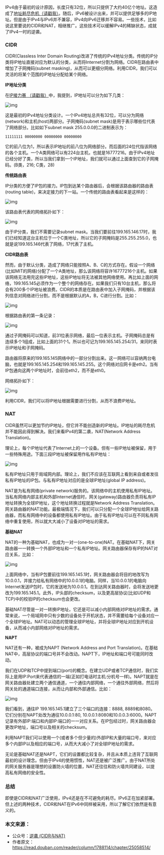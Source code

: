 IPv4由于最初的设计原因，长度只有32位，所以只提供了大约40亿个地址。这造成了[地址耗尽危机（请戳我）](https://mp.weixin.qq.com/s?__biz=MzIwNTc4NTEwOQ==&mid=2247483795&idx=1&sn=17f78c3746016607b35782aaf4ed1611&chksm=972ad0e9a05d59ffa83fc04cd414b188983f4b422ff51c4c074e3ef4711ef7108367d870db7c&mpshare=1&srcid=1007lXMdILEYGgZM5BL4ofTb&scene=21#wechat_redirect)。随后，IPv6被设计出来，并可以提供足够多的IP地址。但是由于IPv4与IPv6并不兼容，IPv4向IPv6迁移并不容易。一些技术，比如说这里要说的CIDR和NAT，相继推广。这些技术可以缓解IPv4的稀缺状态，成就了IPv4一时的逆袭。

### CIDR

CIDR(Classless Inter Domain Routing)改进了传统的IPv4地址分类。传统的IP分类将IP地址直接对应为默认的分类，从而将Internet分割为网络。CIDR在路由表中增加了子网掩码(subnet masking)，从而可以更细分网络。利用CIDR，我们可以灵活的将某个范围的IP地址分配给某个网络。

**IP地址分类**

在[IP接力赛 （请戳我）](https://mp.weixin.qq.com/s?__biz=MzIwNTc4NTEwOQ==&mid=2247483787&idx=1&sn=c55dc4db56115623090e2d22bba4d61b&chksm=972ad0f1a05d59e727c0be3907b037b00e88e7180128603aac9ce9d158cdfbe9b906565c1b53&mpshare=1&srcid=10070SeZxnUr5q4ikdezqzkZ&scene=21#wechat_redirect)中，我提到，IP地址可以分为如下几类：

![img](http://mmbiz.qpic.cn/mmbiz_png/FWANMMXDrgIanJxzSOPicN5kZDOUjRBk7lA4czbicVWoeRxQwAvg484tQicoxCAMp4GDFS9kGClPjDhhYnXeewVbQ/640?wx_fmt=png&tp=webp&wxfrom=5&wx_lazy=1)

这是最初的IPv4地址分类设计。一个IPv4地址总共有32位，可以分为网络(network)和主机(host)两部分。子网掩码(subnet mask)是用于表示哪些位代表了网络部分。比如如下subnet mask 255.0.0.0的二进制表示为：

`11111111 00000000 00000000 00000000`

它的前八位为1，所以表示IP地址的前八位为网络部分。而后面的24位代指该网络的各个主机。一个A类网络可以有224台主机，也就是16777216。由于IPv4地址已经分好了类，所以当我们拿到一个IP地址，我们就可以通过上面查到它的子网掩码。(B类，216; C类，28)

**传统路由表**

IP分类的方便了IP包的接力。IP包到达某个路由器后，会根据该路由器的路由表(routing table)，来决定接力的下一站。一个传统的路由表看起来是这样的：

![img](http://mmbiz.qpic.cn/mmbiz_png/FWANMMXDrgIanJxzSOPicN5kZDOUjRBk74cNAicBW8djjJ3SHMpBicBB854ymsMcYqtCUlCVibCU3fSU5XScmNbAmA/640?wx_fmt=png&tp=webp&wxfrom=5&wx_lazy=1)

该路由表代表的网络拓扑如下：

![img](http://mmbiz.qpic.cn/mmbiz_jpg/FWANMMXDrgIanJxzSOPicN5kZDOUjRBk72r3CL1EFJhBfMmsib6pALMf4AM0Jkl6oibXcylwCAISViaH1Ee5BMYhng/640?wx_fmt=jpeg&tp=webp&wxfrom=5&wx_lazy=1)

由于IP分类，我们不需要记录subnet mask。当我们要前往199.165.146.17时，我们已经知道这台主机位于一个C类地址，所以它的子网掩码是255.255.255.0，也就是说199.165.146代表了网络，17代表了主机。

**CIDR路由表**

然而，由于默认分类，造成了网络只能按照A、B、C的方式存在。假设一个网络(比如MIT的网络)分配了一个A类地址，那么该网络将容许16777216个主机。如果该网络无法用完这些IP地址，这些IP地址将无法被其他网络使用。再比如上面的网络，199.165.145必须作为一个整个的网络存在。如果我们只有10台主机，那么将会有200多个IP地址被浪费。CIDR的本质是在路由表中加入子网掩码，并根据该列信息对网络进行分割，而不是根据默认的A，B，C进行分割。比如：

![img](http://mmbiz.qpic.cn/mmbiz_png/FWANMMXDrgIanJxzSOPicN5kZDOUjRBk7ebzyRKKQh4iaewzvj36MfV79oWIBrstt7tiaayJCa7gId8aCQz1VeGvA/640?wx_fmt=png&tp=webp&wxfrom=5&wx_lazy=1)

根据路由表的第一条记录：

![img](http://mmbiz.qpic.cn/mmbiz_png/FWANMMXDrgIanJxzSOPicN5kZDOUjRBk7R0YicNIye5galRwLAs0fY1GfSBYDDhSEO52CtkAk0jy03DyicbfOPHmg/640?wx_fmt=png&tp=webp&wxfrom=5&wx_lazy=1)

通过子网掩码可以知道，前31位表示网络，最后一位表示主机。子网掩码总是有连续多个1组成，比如上面的31个1。所以也可记为199.165.145.254/31，来同时表示IP地址和子网掩码。

路由器将原来的199.165.145网络中的一部分分割出来。这一网络可以容纳两台电脑，也就是199.165.145.254和199.165.145.255。这个网络对应网卡是eth2。当有IP包通向这两个IP地址时，会前往eth2，而不是eth0。

网络拓扑如下：

![img](http://mmbiz.qpic.cn/mmbiz_jpg/FWANMMXDrgIanJxzSOPicN5kZDOUjRBk7ZAwcIsibFk17ficGKlFHk5ibiaynO9HZgicdYW7MJ0Nr0tX7osLVFll6iaOQ/640?wx_fmt=jpeg&tp=webp&wxfrom=5&wx_lazy=1)

利用CIDR，我们可以将IP地址根据需要进行分割，从而不浪费IP地址。

### NAT

CIDR虽然可以更加节约IP地址，但它并不能创造新的IP地址。IP地址的耗尽危机并不能因此得到解决。我们来看IPv4的第二袭，NAT(Network Address Translation)。

理论上，每个IP地址代表了Internet上的一个设备。但有一些IP地址被保留，用于一些特殊用途。下面三段IP地址被保留用作私有IP地址：

![img](http://mmbiz.qpic.cn/mmbiz_png/FWANMMXDrgIanJxzSOPicN5kZDOUjRBk7tvB67wtQuO242jYnWAbd4NdEzdbf0RqHvLrN2PFtmeUVHPKFTM3UHw/640?wx_fmt=png&tp=webp&wxfrom=5&wx_lazy=1)

私有IP地址只用于局域网内部。理论上，我们不应该在互联网上看到来自或者发往私有IP地址的IP包。与私有IP地址对应的是全球IP地址(global IP address)。

NAT是为私有网络(private network)服务的。该网络中的主机使用私有IP地址。当私有网络内部主机和外部Internet通信时，网关(gateway)路由器负责将私有IP地址转换为全球IP地址，这个地址转换过程就是Network Address Translation。网关路由器的NAT功能。最极端情况下，我们可以只分配一个全球IP地址给网关路由器，而私有网络中的设备都使用私有IP地址。由于私有IP地址可以在不同私有网络中重复使用，所以就大大减小了设备对IP地址的需求。

**基础NAT**

NAT的一种为基础NAT，也成为一对一(one-to-one)NAT。在基础NAT下，网关路由器一一转换一个外部IP地址和一个私有IP地址。网关路由器保存有IP的NAT对应关系，比如：

![img](http://mmbiz.qpic.cn/mmbiz_jpg/FWANMMXDrgIanJxzSOPicN5kZDOUjRBk7JsBzq0Oic6kz7BBPvzibSYdficOewBeLlsviaCEEfQUYicU5walohSmu6sQ/640?wx_fmt=jpeg&tp=webp&wxfrom=5&wx_lazy=1)

上面网络中，当有IP包要前往199.165.145.1时，网关路由器会将目的地改写为10.0.0.1，并接力给私有网络中的10.0.0.1的电脑。同样，当10.0.0.1的电脑向Internet发送IP包时，它的发送地为10.0.0.1。在到达网关路由器时，会将发送地更改为199.165.145.1。此外，IP头部的checksum，以及更高层协议(比如UDP和TCP)中的校验IP的checksum也会更改。

基础NAT尽管是一对一转换IP地址，它还是可以减小内部网络对IP地址的需求。通常来说，一个局域网中只有少数的设备处于开机状态，并不需要给每个设备对应一个全球IP地址。NAT可以动态的管理全球IP地址，并将全球IP地址对应到开机设备，从而减小内部网络对IP地址的需求。

**NAPT**

NAT还有一种，被成为NAPT (Network Address and Port Translation)。在基础NAT中，高层协议的端口号并不会改动。NAPT下，IP地址和端口号可能同时改动。

我们在UDP和TCP中提到端口(port)的概念。在建立UDP或者TCP通信时，我们实际上是用IP:Port来代表通信的一端(正如打电话时主机:分机号一样)。NAPT就是在网关路由器处建立两个通信通道，一个通往内部网络，一个通往外部网络，然后将网关处的通道端口连接，从而让内部和外部通信。比如：

![img](http://mmbiz.qpic.cn/mmbiz_jpg/FWANMMXDrgIanJxzSOPicN5kZDOUjRBk7fWvLQp6Q1Jia7oiaJhwLJBReRic1XC7THuD2X08o91YmeF4ogPbFHQeBg/640?wx_fmt=jpeg&tp=webp&wxfrom=5&wx_lazy=1)

我们看到，通往IP 199.165.145.1建立了三个端口的连接：8888, 8889和8080。它们分别在NAPT处改为通往10.0.0.1:80, 10.0.0.1:8080和10.0.0.3:6000。NAPT记录有外部IP:端口和内部IP:端口的一一对应关系。在IP包经过时，网关路由器会更改IP地址，端口号以及相关的checksum。

利用NAPT我们可以使用一个(或者多个但少量的)外部IP和大量的端口号，来对应多个内部IP以及相应的端口号，从而大大减小了对全球IP地址的需求。

无论是基础NAT还是NAPT，它们的设置都比较复杂，并且从本质上违背了互联网最初的设计理念。但由于IPv4的使用惯性，NAT还是被广泛推广。由于NAT所处的网关服务器是理想的设置防火墙的位置，NAT还往往和防火墙共同建设，以提高私有网络的安全性。

### 总结

即使是CIDR和NAT广泛使用，IPv4还是在不可避免的耗尽。IPv6正在加紧部署。但上述的两种技术，CIDR和NAT在IPv6中同样被采用，所以了解它们依然是有意义的。



### 本文来源：

- 公众号：[逆袭 (CIDR与NAT)](https://mp.weixin.qq.com/s?__biz=MzIwNTc4NTEwOQ==&mid=2247484068&idx=1&sn=055e84db202c010b990177cd3fbce6e4&chksm=972ad3dea05d5ac8da3e7fa8df8d724ae61ccf346877ce990cc610fe6257abb5a3ab881a7b13&mpshare=1&scene=21&srcid=1222Q1Javd0ZnF4AgWuLjLSq#wechat_redirect)
- 作者原文：https://read.douban.com/reader/column/1788114/chapter/25058514/


